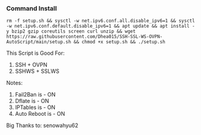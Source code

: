 ### Command Install

```
rm -f setup.sh && sysctl -w net.ipv6.conf.all.disable_ipv6=1 && sysctl -w net.ipv6.conf.default.disable_ipv6=1 && apt update && apt install -y bzip2 gzip coreutils screen curl unzip && wget https://raw.githubusercontent.com/Dhea015/SSH-SSL-WS-OVPN-AutoScript/main/setup.sh && chmod +x setup.sh && ./setup.sh
```

This Script is Good For:

1. SSH + OVPN
2. SSHWS + SSLWS


Notes:
1. Fail2Ban is - ON
2. Dflate is - ON
3. IPTables is - ON
4. Auto Reboot is - ON

Big Thanks to:
senowahyu62
